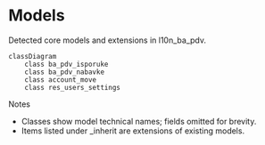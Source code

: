 # Models

Detected core models and extensions in l10n_ba_pdv.

```mermaid
classDiagram
    class ba_pdv_isporuke
    class ba_pdv_nabavke
    class account_move
    class res_users_settings
```

Notes
- Classes show model technical names; fields omitted for brevity.
- Items listed under _inherit are extensions of existing models.

